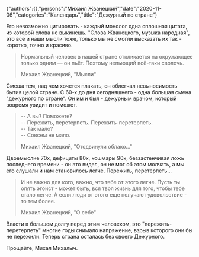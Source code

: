 {"authors":{},"persons":"Михаил Жванецкий","date":"2020-11-06","categories":"Календарь","title":"Дежурный по стране"}

Его невозможно цитировать - каждый монолог одна сплошная цитата, из которой слова не выкинешь. "Слова Жванецкого, музыка народная", это все и наши мысли тоже, только мы не смогли высказать их так - коротко, точно и красиво.

> Нормальный человек в нашей стране откликается на окружающее только одним — он пьёт. Поэтому непьющий всё-таки сволочь.
> 
> Михаил Жванецкий, "Мысли"

Смеша тем, над чем хочется плакать, он облегчал невыносимость бытия целой стране. С 60-х до дня сегодняшнего - одна большая смена "дежурного по стране". Он им и был - дежурным врачом, который вовремя увидит и поможет.

> -- А вы? Поможете?  
> -- Пережить, перетерпеть. Пережить-перетерпеть.  
> -- Так мало?  
> -- Совсем не мало.
> 
> Михаил Жванецкий, "Отодвинули облако..."

Двоемыслие 70х, дефициты 80х, кошмары 90х, беззастенчивая ложь последнего времени - он это видел, он не мог об этом молчать, а мы его слушали и нам становилось легче. Пережить, перетерпеть...

> И не важно для кого, важно, что тебе от этого легче. Пусть ты опять эгоист - может быть, вся твоя жизнь для того, чтобы тебе стало легче. А если люди от этого еще получают удовольствие - то тем более.
> 
> Михаил Жванецкий, "О себе"

Власти в большом долгу перед этим человеком, это "пережить-перетерпеть" многие годы снимало напряжение, взрыв которого они бы не пережили. Теперь страна осталась без своего Дежурного.

Прощайте, Михал Михалыч.
